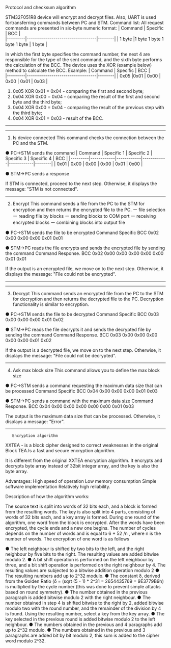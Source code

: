 Protocol and checksum algorithm   

STM32F051R8 device will encrypt and decrypt files. Also, UART is used fortransferring commands between PC and STM.
Command list:
 All request commands are presented in six-byte numeric format:
| Command | Specific                         | BCC    |  
|---------|----------------------------------|--------|
| 1 byte  |1 byte  1 byte  1 byte     1 byte | 1 byte |          

 In which the first byte specifies the command number, the next 4 are responsible for the type of the sent command, and the sixth byte performs the calculation of the BCC. The device uses the XOR (example below) method to calculate the BCC.
	Example:
| Command | Specific                         | BCC    |  
|---------|----------------------------------|--------|
| 0x05    |0x01  | 0x00	| 0x00 | 0x01        | 0x03 |   
					

 1. 0x05 XOR 0x01 = 0x04 - comparing the first and second byte; 
 2. 0x04 XOR 0x00 = 0x04 - comparing the result of the first and second byte and the third byte; 
 3. 0x04 XOR 0x00 = 0x04 - comparing the result of the previous step with the third byte; 
 4. 0x04 XOR 0x01 = 0x03 - result of the BCC.

________________________________________



________________________________________

1.	Is device connected
This command checks the connection between the PC and the STM.

●	PC->STM sends the command 
| Command | Specific 1 | Specific 2 | Specific 3 | Specific 4 | BCC    |
|---------|------------|------------|------------|------------|--------|
| 0x01    | 0x00       | 0x00       | 0x00       | 0x01       | 0x00   |

●	STM->PC sends a response


If STM is connected, proceed to the next step.
Otherwise, it displays the message: "STM is not connected".

________________________________________

2.	Encrypt
This command sends a file from the PC to the STM for encryption and then returns the encrypted file to the PC.
ー file selection
ー reading file by blocks
ー sending blocks to COM port
ー receiving encrypted blocks
ー combining blocks into output file

●	PC->STM sends the file to be encrypted
Command	Specific	BCC
0x02	0x00	0x00	0x00	0x01	0x01

●	STM->PC reads the file encrypts and sends the encrypted file by sending the command
Command	Response.	BCC
0x02	0x00	0x00	0x00	0x00	0x00	0x01	0x01

If the output is an encrypted file, we move on to the next step.
Otherwise, it displays the message: "File could not be encrypted".
________________________________________

________________________________________

3.	Decrypt
This command sends an encrypted file from the PC to the STM for decryption and then returns the decrypted file to the PC. Decryption functionality is similar to encryption.

●	PC->STM sends the file to be decrypted
Command	Specific	BCC
0x03	0x00	0x00	0x00	0x01	0x02

●	STM->PC reads the file decrypts it and sends the decrypted file by sending the command
Command	Response.	BCC
0x03	0x00	0x00	0x00	0x00	0x00	0x01	0x02

If the output is a decrypted file, we move on to the next step.
Otherwise, it displays the message: "File could not be decrypted".

________________________________________

4.	Ask max block size
This command allows you to define the max block size

●	PC->STM sends a command requesting the maximum data size that can be processed
Command	Specific	BCC
0x04	0x00	0x00	0x00	0x01	0x03

●	STM->PC sends a command with the maximum data size
Command	Response.	BCC
0x04	0x00	0x00	0x00	0x00	0x00	0x01	0x03

The output is the maximum data size that can be processed.
Otherwise, it displays a message: "Error".

________________________________________

       Encryption algorithm
XXTEA - is a block cipher designed to correct weaknesses in the original Block TEA.Is a fast and secure encryption algorithm.

It is different from the original XXTEA encryption algorithm. It encrypts and decrypts byte array instead of 32bit integer array, and the key is also the byte array.

Advantages: High speed of operation Low memory consumption Simple software implementation Relatively high reliability.

Description of how the algorithm works:

The source text is split into words of 32 bits each, and a block is formed from the resulting words. The key is also split into 4 parts, consisting of words of 32 bits each, and a key array is formed. During one round of the algorithm, one word from the block is encrypted. After the words have been encrypted, the cycle ends and a new one begins. The number of cycles depends on the number of words and is equal to 6 + 52 /n , where  n is the number of words. The encryption of one word is as follows

●	The left neighbour is shifted by two bits to the left, and the right neighbour by five bits to the right. The resulting values are added bitwise modulo 2.
●	A bit shift operation is performed on the left neighbour by three, and a bit shift operation is performed on the right neighbour by 4. The resulting values are subjected to a bitwise addition operation modulo 2
●	The resulting numbers add up to 2^32 modulo.
●	The constant δ, derived from the Golden Ratio (δ = (sqrt (5 - 1) * 2^31 = 2654435769 = 9E3779B9h) is multiplied by the cycle number (this was done to prevent simple attacks based on round symmetry).
●	The number obtained in the previous paragraph is added bitwise modulo 2 with the right neighbour.
●	The number obtained in step 4 is shifted bitwise to the right by 2, added bitwise modulo two with the round number, and the remainder of the division by 4 is found. Using the resulting number, select a key from the key array.
●	The key selected in the previous round is added bitwise modulo 2 to the left neighbour.
●	The numbers obtained in the previous and 4 paragraphs add up to 2^32 modulo.
●	The numbers obtained in the previous and 3 paragraphs are added bit by bit modulo 2, this sum is added to the cipher word modulo 2^32.

